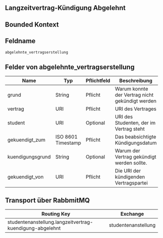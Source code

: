## Langzeitvertrag-Kündigung Abgelehnt

## Bounded Kontext

## Feldname

`abgelehnte_vertragserstellung`

## Felder von abgelehnte_vertragserstellung

| Name | Typ  | Pflichtfeld  | Beschreibung |
|---|---|---|---|
| grund | String | Pflicht  | Warum konnte der Vertrag nicht gekündigt werden |
| vertrag | URI | Pflicht | URI des Vertrages |
| student | URI | Optional | URI des Studenten, der im Vertrag steht |
| gekuendigt_zum | ISO 8601 Timestamp | Pflicht | Das beabsichtigte Kündigungsdatum |
| kuendigungsgrund | String | Optional | Warum der Vertrag gekündigt werden sollte. |
| gekuendigt_von | URI | Pflicht | Die URI der kündigenden Vertragspartei |

## Transport über RabbmitMQ

| Routing Key  | Exchange  |
|---|---|
| studentenanstellung.langzeitvertrag-kuendigung-abgelehnt | studentenanstellung  |
